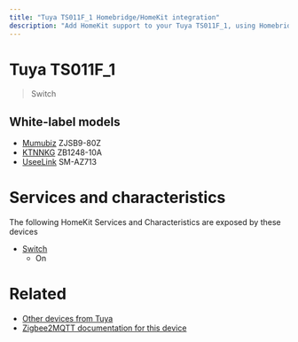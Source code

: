 ```yaml
---
title: "Tuya TS011F_1 Homebridge/HomeKit integration"
description: "Add HomeKit support to your Tuya TS011F_1, using Homebridge, Zigbee2MQTT and homebridge-z2m."
---
```

<!---
This file has been GENERATED using src/docgen/docgen.ts
DO NOT EDIT THIS FILE MANUALLY!
-->
# Tuya TS011F_1
> Switch


## White-label models
* [Mumubiz](../index.md#mumubiz) ZJSB9-80Z
* [KTNNKG](../index.md#ktnnkg) ZB1248-10A
* [UseeLink](../index.md#useelink) SM-AZ713

# Services and characteristics
The following HomeKit Services and Characteristics are exposed by
these devices

* [Switch](../../switch.md)
  * On


# Related
* [Other devices from Tuya](../index.md#tuya)
* [Zigbee2MQTT documentation for this device](https://www.zigbee2mqtt.io/devices/TS011F_1.html)